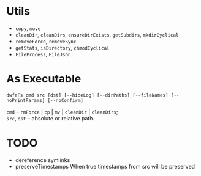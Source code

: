 # Utils

- `copy`, `move`
- `cleanDir`, `cleanDirs`, `ensureDirExists`, `getSubdirs`, `mkdirCyclical`
- `removeForce`, `removeSync`
- `getStats`, `isDirectory`, `chmodCyclical`
- `FileProcess`, `FileJson`

# As Executable

```shell
dwfeFs cmd src [dst] [--hideLog] [--dirPaths] [--fileNames] [--noPrintParams] [--noConfirm]
```

`cmd` – `rmForce` | `cp` | `mv` | `cleanDir` | `cleanDirs`;  
`src`, `dst` – absolute or relative path.

# TODO

- dereference symlinks
- preserveTimestamps When true timestamps from src will be preserved
